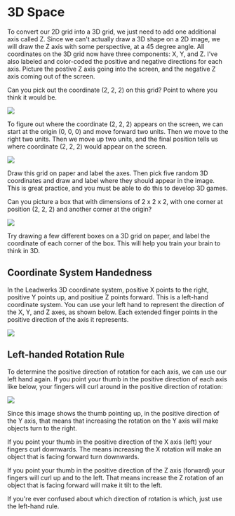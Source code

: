 # 3D Space

To convert our 2D grid into a 3D grid, we just need to add one additional axis called Z. Since we can't actually draw a 3D shape on a 2D image, we will draw the Z axis with some perspective, at a 45 degree angle. All coordinates on the 3D grid now have three components: X, Y, and Z. I've also labeled and color-coded the positive and negative directions for each axis. Picture the postive Z axis going into the screen, and the negative Z axis coming out of the screen.

Can you pick out the coordinate (2, 2, 2) on this grid? Point to where you think it would be.

![](https://github.com/UltraEngine/Documentation/blob/master/Images/3dgrid.png?raw=true)

To figure out where the coordinate (2, 2, 2) appears on the screen, we can start at the origin (0, 0, 0) and move forward two units. Then we move to the right two units. Then we move up two units, and the final position tells us where coordinate (2, 2, 2) would appear on the screen.

![](https://github.com/UltraEngine/Documentation/blob/master/Images/3dgrid_222.png?raw=true)

Draw this grid on paper and label the axes. Then pick five random 3D coordinates and draw and label where they should appear in the image. This is great practice, and you must be able to do this to develop 3D games.

Can you picture a box that with dimensions of 2 x 2 x 2, with one corner at position (2, 2, 2) and another corner at the origin?

![](https://github.com/UltraEngine/Documentation/blob/master/Images/3dgrid_222box.png?raw=true)

Try drawing a few different boxes on a 3D grid on paper, and label the coordinate of each corner of the box. This will help you train your brain to think in 3D.

## Coordinate System Handedness

In the Leadwerks 3D coordinate system, positive X points to the right, positive Y points up, and positiue Z points forward. This is a left-hand coordinate system. You can use your left hand to represent the direction of the X, Y, and Z axes, as shown below. Each extended finger points in the positive direction of the axis it represents.

![](https://github.com/UltraEngine/Documentation/blob/master/Images/lefthandcoordsys.jpg?raw=true)

## Left-handed Rotation Rule

To determine the positive direction of rotation for each axis, we can use our left hand again. If you point your thumb in the positive direction of each axis like below, your fingers will curl around in the positive direction of rotation:

![](https://github.com/UltraEngine/Documentation/blob/master/Images/lefthandrotation.jpg?raw=true)

Since this image shows the thumb pointing up, in the positive direction of the Y axis, that means that increasing the rotation on the Y axis will make objects turn to the right.

If you point your thumb in the positive direction of the X axis (left) your fingers curl downwards. The means increasing the X rotation will make an object that is facing forward turn downwards.

If you point your thumb in the positive direction of the Z axis (forward) your fingers will curl up and to the left. That means increase the Z rotation of an object that is facing forward will make it tilt to the left.

If you're ever confused about which direction of rotation is which, just use the left-hand rule.
